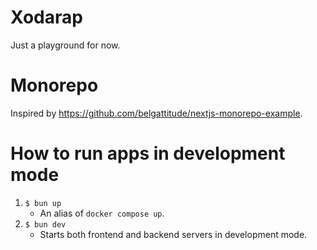 # Xodarap
Just a playground for now.

# Monorepo
Inspired by https://github.com/belgattitude/nextjs-monorepo-example.

# How to run apps in development mode
1. `$ bun up`
    - An alias of `docker compose up`.
1. `$ bun dev`
    - Starts both frontend and backend servers in development mode.
